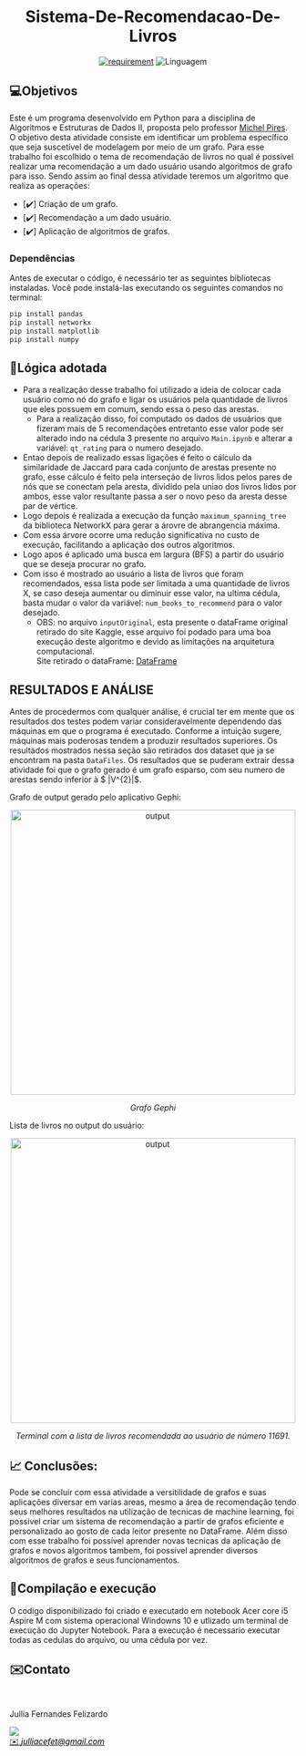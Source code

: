 <h1 align="center" font-size="200em"><b> Sistema-De-Recomendacao-De-Livros </b></h1>

<div align = "center" >
<!-- imagem -->

[![requirement](https://img.shields.io/badge/IDE-Visual%20Studio%20Code-informational)](https://code.visualstudio.com/docs/?dv=linux64_deb)
![Linguagem](https://img.shields.io/badge/Linguagem-Python-blue)
</div>

## 💻Objetivos
Este é um programa desenvolvido em Python para a disciplina de Algoritmos e Estruturas de Dados II, proposta pelo professor [Michel Pires](https://github.com/mpiress). <br>
O objetivo desta atividade consiste em identificar um problema específico que seja suscetível de modelagem por meio de um grafo.
Para esse trabalho foi escolhido o tema de recomendação de livros no qual é possivel realizar uma recomendação a um dado usuário usando algoritmos de grafo para isso.
Sendo assim ao final dessa atividade teremos um algoritmo que realiza as operações:
- [✔️] Criação de um grafo.
- [✔️] Recomendação a um dado usuário. 
- [✔️] Aplicação de algoritmos de grafos.


### Dependências

Antes de executar o código, é necessário ter as seguintes bibliotecas instaladas. Você pode instalá-las executando os seguintes comandos no terminal:

```bash
pip install pandas
pip install networkx
pip install matplotlib
pip install numpy
````

## 🧠Lógica adotada

  - Para a realização desse trabalho foi utilizado a ideia de colocar cada usuário como nó do grafo e ligar os usuários pela quantidade de livros que eles possuem em comum, sendo essa o peso das arestas. 
    - Para a realização disso, foi computado os dados de usuários que fizeram mais de 5 recomendações entretanto esse valor pode ser alterado indo na cédula 3 presente no arquivo `Main.ipynb` e alterar a variável: `qt_rating` para o numero desejado.
  -  Entao depois de realizado essas ligações é feito o cálculo da similaridade de Jaccard para cada conjunto de arestas presente no grafo, esse cálculo é feito pela interseção de livros lidos pelos pares de nós que se conectam pela aresta, dividido pela uniao dos livros lidos por ambos, esse valor resultante passa a ser o novo peso da aresta desse par de vértice.
  - Logo depois é realizada a execução da função `maximum_spanning_tree` da biblioteca NetworkX para gerar a árovre de abrangencia máxima.
  - Com essa árvore ocorre uma redução significativa no custo de execução, facilitando a aplicação dos outros algoritmos.
  - Logo apos é aplicado uma busca em largura (BFS) a partir do usuário que se deseja procurar no grafo.
  - Com isso é mostrado ao usuário a lista de livros que foram recomendados, essa lista pode ser limitada a uma quantidade de livros X, se caso deseja aumentar ou diminuir esse valor, na ultima cédula, basta mudar o valor da variável: `num_books_to_recommend` para o valor desejado.
    - OBS: no arquivo `inputOriginal`, esta presente o dataFrame original retirado do site Kaggle, esse arquivo foi podado para uma boa execução deste algoritmo e devido as limitações na arquitetura computacional. <br> Site retirado o dataFrame: [DataFrame](https://www.kaggle.com/datasets/zygmunt/goodbooks-10k?select=ratings.csv)


## RESULTADOS E ANÁLISE
Antes de procedermos com qualquer análise, é crucial ter em mente que os resultados dos testes podem variar consideravelmente dependendo das máquinas em que o programa é executado. Conforme a intuição sugere, máquinas mais poderosas tendem a produzir resultados superiores.
Os resultados mostrados nessa seção são retirados dos dataset que ja se encontram na pasta `DataFiles`.
Os resultados que se puderam extrair dessa atividade foi que o grafo gerado é um grafo esparso, com seu numero de arestas sendo inferior à $ |V^{2}|$.

Grafo de output gerado pelo aplicativo Gephi: 
<div align="center">
  <img src="img/Grafo.png" alt="output" width="500px">
  <p align="center"><em> Grafo Gephi </em></p>
</div>

Lista de livros no output do usuário:
<div align="center">
  <img src="img/Terminal.png" alt="output" width="500px">
  <p align="center"><em> Terminal com a lista de livros recomendada ao usuário de número 11691. </em></p>
</div>

## 📈 Conclusões:
Pode se concluir com essa atividade a versitilidade de grafos e suas aplicações diversar em varias areas, mesmo a área de recomendação tendo seus melhores resultados na utilização de tecnicas de machine learning, foi possivel criar um sistema de recomendação a partir de grafos eficiente e personalizado ao gosto de cada leitor presente no DataFrame.
Além disso com esse trabalho foi possível aprender novas tecnicas da aplicação de grafos e novos algoritmos tambem, foi possivel aprender diversos algoritmos de grafos e seus funcionamentos.

## 👾Compilação e execução

O codigo disponibilizado foi criado e executado em notebook Acer core i5 Aspire M com sistema operacional Windowns 10 e utlizado um terminal de execução do Jupyter Notebook.
Para a execução é necessario executar todas as cedulas do arquivo, ou uma cédula por vez.

## ✉️Contato
<div>
 <br><p align="justify"> Jullia Fernandes Felizardo</p>
 <a href="https://t.me/JulliaFernandes">
 <img align="center" src="https://img.shields.io/badge/Telegram-2CA5E0?style=for-the-badge&logo=telegram&logoColor=white"/> 
 </div>
<a style="color:black" href="mailto:julliacefet@gmail.com?subject=[GitHub]%20Source%20Dynamic%20Lists">
✉️ <i>julliacefet@gmail.com</i>
</a>


